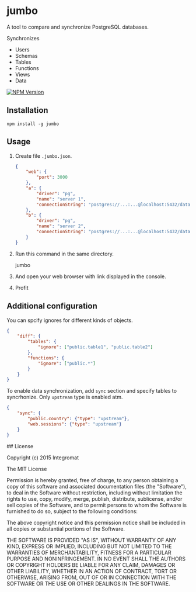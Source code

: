 # jumbo

A tool to compare and synchronize PostgreSQL databases.

Synchronizes
* Users
* Schemas
* Tables
* Functions
* Views
* Data

[![NPM Version][npm-image]][npm-url]

## Installation

    npm install -g jumbo

## Usage

1. Create file `.jumbo.json`.

	```json
	{
		"web": {
			"port": 3000
		},
		"a": {
			"driver": "pg",
			"name": "server 1",
			"connectionString": "postgres://...:...@localhost:5432/database"
		},
		"b": {
			"driver": "pg",
			"name": "server 2",
			"connectionString": "postgres://...:...@localhost:5432/database"
		}
	}
	```

2. Run this command in the same directory.

	jumbo

3. And open your web browser with link displayed in the console.

4. Profit

## Additional configuration

You can spcify ignores for different kinds of objects.

```json
{
	"diff": {
		"tables": {
			"ignore": ["public.table1", "public.table2"]
		},
		"functions": {
			"ignore": ["public.*"]
		}
	}
}
```

To enable data synchronization, add `sync` section and specify tables to syncrhonize. Only `upstream` type is enabled atm.

```json
{
	"sync": {
		"public.country": {"type": "upstream"},
		"web.sessions": {"type": "upstream"}
	}
}
```

<a name="license" />
## License

Copyright (c) 2015 Integromat

The MIT License

Permission is hereby granted, free of charge, to any person obtaining a copy of this software and associated documentation files (the "Software"), to deal in the Software without restriction, including without limitation the rights to use, copy, modify, merge, publish, distribute, sublicense, and/or sell copies of the Software, and to permit persons to whom the Software is furnished to do so, subject to the following conditions:

The above copyright notice and this permission notice shall be included in all copies or substantial portions of the Software.

THE SOFTWARE IS PROVIDED "AS IS", WITHOUT WARRANTY OF ANY KIND, EXPRESS OR IMPLIED, INCLUDING BUT NOT LIMITED TO THE WARRANTIES OF MERCHANTABILITY, FITNESS FOR A PARTICULAR PURPOSE AND NONINFRINGEMENT. IN NO EVENT SHALL THE AUTHORS OR COPYRIGHT HOLDERS BE LIABLE FOR ANY CLAIM, DAMAGES OR OTHER LIABILITY, WHETHER IN AN ACTION OF CONTRACT, TORT OR OTHERWISE, ARISING FROM, OUT OF OR IN CONNECTION WITH THE SOFTWARE OR THE USE OR OTHER DEALINGS IN THE SOFTWARE.

[npm-image]: https://img.shields.io/npm/v/mssql.svg?style=flat-square
[npm-url]: https://www.npmjs.com/package/mssql